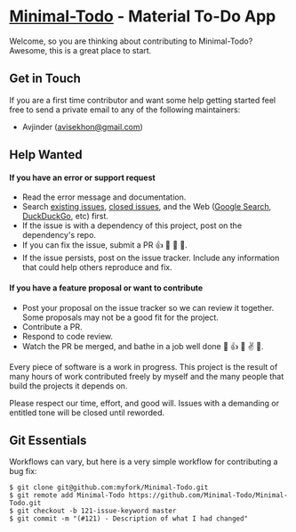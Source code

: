 [Minimal-Todo](https://github.com/avjinder/Minimal-Todo) - Material To-Do App 
==================================================

Welcome, so you are thinking about contributing to Minimal-Todo? Awesome, this is a great place to start.

Get in Touch
------------

If you are a first time contributor and want some help getting started feel free to send a private email to any of the following maintainers:

 * Avjinder (avisekhon@gmail.com)

Help Wanted
----------------

#### If you have an error or support request

- Read the error message and documentation.
- Search [existing issues](https://github.com/avjinder/Minimal-Todo/issues), [closed issues](https://github.com/avjinder/Minimal-Todo/issues?page=1&state=closed), and the Web ([Google Search](https://google.com), [DuckDuckGo](https://duckduckgo.com/), etc) first.
- If the issue is with a dependency of this project, post on the dependency's repo.
- If you can fix the issue, submit a PR :+1: :dancer: :dancer: :rocket:.
- If the issue persists, post on the issue tracker. Include any information that could help others reproduce and fix.

#### If you have a feature proposal or want to contribute

- Post your proposal on the issue tracker so we can review it together. Some proposals may not be a good fit for the project.
- Contribute a PR.
- Respond to code review.
- Watch the PR be merged, and bathe in a job well done :icecream: :+1: :horse: :v: :palm_tree:.

Every piece of software is a work in progress. This project is the result of many hours of work contributed freely by myself and the many people that build the projects it depends on.

Please respect our time, effort, and good will. Issues with a demanding or entitled tone will be closed until reworded. 

Git Essentials
--------------------------------------

Workflows can vary, but here is a very simple workflow for contributing a bug fix:

    $ git clone git@github.com:myfork/Minimal-Todo.git
    $ git remote add Minimal-Todo https://github.com/Minimal-Todo/Minimal-Todo.git
    $ git checkout -b 121-issue-keyword master
    $ git commit -m "(#121) - Description of what I had changed"
